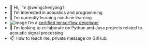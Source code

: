 - 👋 Hi, I’m @wengchenyang1
- 👀 I’m interested in acoustics and programming
- 🌱 I’m currently learning machine learning
- ![image](https://user-images.githubusercontent.com/51285967/134252908-02a6bda9-b5e6-4191-a0bf-6080c5cafa4e.png)
 I’m a [certified tensorflow developer](https://www.credential.net/43d5899c-8e64-4c6b-b8fd-0f72ede7a9e8#gs.bcrzwy)
- 💞️ I’m looking to collaborate on Python and Java projects related to acoustic signal processing
- 📫 How to reach me: private message on GitHub.

<!---
wengchenyang1/wengchenyang1 is a ✨ special ✨ repository because its `README.md` (this file) appears on your GitHub profile.
You can click the Preview link to take a look at your changes.
--->
